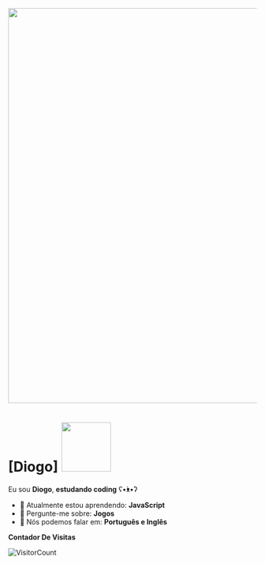 <img src="https://64.media.tumblr.com/cca4f06484b447c0687f0325af5b38c9/428a8db1dc8ae92f-87/s1280x1920/7c751558b1d93e15c2d885cff2162ddb95059b8d.gif" width="800px">

# [Diogo] <img src="https://i.pinimg.com/originals/9f/4b/dd/9f4bdd77300ed1c94d2b56dca230d2bd.gif" width="100px">

Eu sou <strong>Diogo</strong>, <strong>estudando coding</strong> ʕ•́ᴥ•̀ʔ

- 🚀 Atualmente estou aprendendo: <strong>JavaScript</strong> 
- 💬 Pergunte-me sobre: <strong>Jogos</strong>
- 📣 Nós podemos falar em: <strong>Português e Inglês</strong>

**Contador De Visitas**

![VisitorCount](https://profile-counter.glitch.me/{Diogo746}/count.svg)

